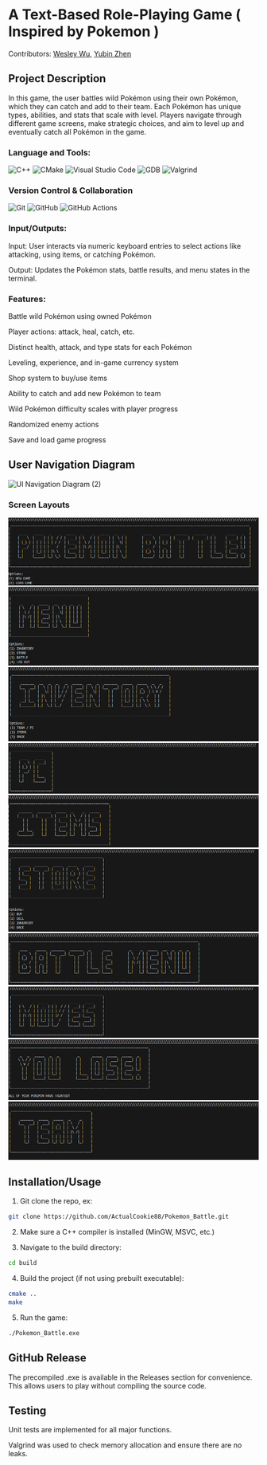 # A Text-Based Role-Playing Game ( Inspired by Pokemon )
Contributors: [Wesley Wu](https://github.com/xxiyun), [Yubin Zhen](https://github.com/yubinzhen)

## Project Description

In this game, the user battles wild Pokémon using their own Pokémon, which they can catch and add to their team. Each Pokémon has unique types, abilities, and stats that scale with level. Players navigate through different game screens, make strategic choices, and aim to level up and eventually catch all Pokémon in the game.

### Language and Tools:
![C++](https://img.shields.io/badge/C++-00599C?style=for-the-badge&logo=cplusplus&logoColor=white)
![CMake](https://img.shields.io/badge/CMake-064F8C?style=for-the-badge&logo=cmake&logoColor=white)
![Visual Studio Code](https://img.shields.io/badge/VSCode-007ACC?style=for-the-badge&logo=visualstudiocode&logoColor=white)
![GDB](https://img.shields.io/badge/GDB-900C3F?style=for-the-badge&logo=gnu&logoColor=white)
![Valgrind](https://img.shields.io/badge/Valgrind-6C3483?style=for-the-badge&logo=valgrind&logoColor=white)
### Version Control & Collaboration
![Git](https://img.shields.io/badge/Git-F05032?style=for-the-badge&logo=git&logoColor=white)
![GitHub](https://img.shields.io/badge/GitHub-181717?style=for-the-badge&logo=github&logoColor=white)
![GitHub Actions](https://img.shields.io/badge/GitHub_Actions-2088FF?style=for-the-badge&logo=github-actions&logoColor=white)


### Input/Outputs:
Input: User interacts via numeric keyboard entries to select actions like attacking, using items, or catching Pokémon.

Output: Updates the Pokémon stats, battle results, and menu states in the terminal.


### Features:
Battle wild Pokémon using owned Pokémon

Player actions: attack, heal, catch, etc.

Distinct health, attack, and type stats for each Pokémon

Leveling, experience, and in-game currency system

Shop system to buy/use items

Ability to catch and add new Pokémon to team

Wild Pokémon difficulty scales with player progress

Randomized enemy actions

Save and load game progress

## User Navigation Diagram

![UI Navigation Diagram (2)](https://github.com/user-attachments/assets/2a2a3c0d-61b4-437e-95d1-6f6e06da0a94)


### Screen Layouts

![Main Screen](assets/ss1.png)
![Menu](assets/ss2.png)
![Inventory](assets/ss3.png)
![PC](assets/ss4.png)
![Items](assets/ss5.png)
![Store](assets/ss6.png)
![Battle Menu](assets/ss7.png)
![Moves](assets/ss8.png)
![Lose Screen](assets/ss9.png)
![Team](assets/ss10.png)


 ## Installation/Usage

1. Git clone the repo, ex:
```bash
git clone https://github.com/ActualCookie88/Pokemon_Battle.git
```

2. Make sure a C++ compiler is installed (MinGW, MSVC, etc.)

3. Navigate to the build directory:
```bash
cd build
```

4. Build the project (if not using prebuilt executable):
```bash
cmake ..
make
```

5. Run the game:
```bash
./Pokemon_Battle.exe
```

 ## GitHub Release
The precompiled .exe is available in the Releases section for convenience. This allows users to play without compiling the source code.
 
 ## Testing
Unit tests are implemented for all major functions.

Valgrind was used to check memory allocation and ensure there are no leaks.
 
